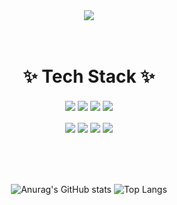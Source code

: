<div align="center">

  <img src="https://capsule-render.vercel.app/api?type=waving&color=auto&height=250&section=header&text=Choding91`s&fontSize=50">

</div>

<br>
<br>

<div align="center">
  
# ✨ Tech Stack ✨
<img src="https://img.shields.io/badge/Python-3776AB?style=for-the-badge&logo=Python&logoColor=white" align='center'/>
<img src="https://img.shields.io/badge/Django-9999FF?style=for-the-badge&logo=Django&logoColor=white" align='center'/>
<img src="https://img.shields.io/badge/Django_REST_framework-FF5A00?style=for-the-badge&logo=Django&logoColor=white" align='center'/>
<img src="https://img.shields.io/badge/MySQL-68BC71?style=for-the-badge&logo=MySQL&logoColor=white" align='center'/>
</br>
</br>
<img src="https://img.shields.io/badge/Git-F05032?style=for-the-badge&logo=Git&logoColor=white" align="center">
<img src="https://img.shields.io/badge/GitHub-181717?style=for-the-badge&logo=GitHub&logoColor=white" align='center'>
<img src="https://img.shields.io/badge/Slack-FF9E0F?style=for-the-badge&logo=Slack&logoColor=white" align='center'>
<img src="https://img.shields.io/badge/Notion-A100FF?style=for-the-badge&logo=Notion&logoColor=white" align='center'>

<br>
<br>
<br>
<br>
<br>

![Anurag's GitHub stats](https://github-readme-stats.vercel.app/api?username=Choding91&show_icons=true&theme=transparent)
![Top Langs](https://github-readme-stats.vercel.app/api/top-langs/?username=Choding91&layout=compact&theme=transparent)

</div>
